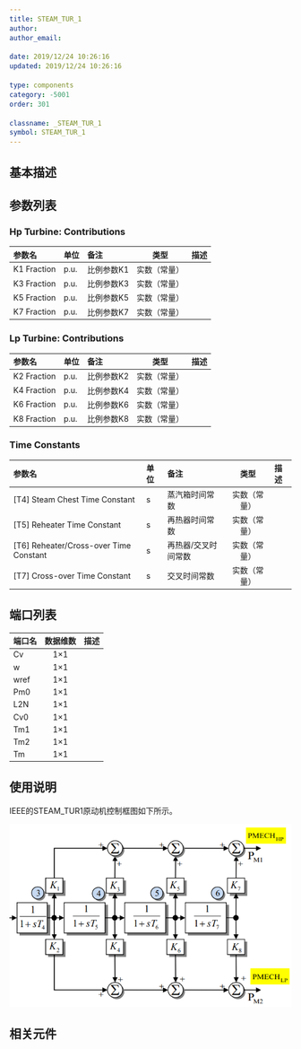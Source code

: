 ```yaml
---
title: STEAM_TUR_1
author:
author_email:

date: 2019/12/24 10:26:16
updated: 2019/12/24 10:26:16

type: components
category: -5001
order: 301

classname: _STEAM_TUR_1
symbol: STEAM_TUR_1
---
```


## 基本描述

[^_^]:![](./STEAM_TUR_1S.png)

## 参数列表
### Hp Turbine: Contributions
| 参数名 | 单位 | 备注 | 类型 | 描述 |
| :--- | :--- | :--- | :--: | :--- |
| K1 Fraction | p.u. | 比例参数K1 | 实数（常量） |  |
| K3 Fraction | p.u. | 比例参数K3 | 实数（常量） |  |
| K5 Fraction | p.u. | 比例参数K5 | 实数（常量） |  |
| K7 Fraction | p.u. | 比例参数K7 | 实数（常量） |  |

### Lp Turbine: Contributions
| 参数名 | 单位 | 备注 | 类型 | 描述 |
| :--- | :--- | :--- | :--: | :--- |
| K2 Fraction | p.u. | 比例参数K2 | 实数（常量） |  |
| K4 Fraction | p.u. | 比例参数K4 | 实数（常量） |  |
| K6 Fraction | p.u. | 比例参数K6 | 实数（常量） |  |
| K8 Fraction | p.u. | 比例参数K8 | 实数（常量） |  |

### Time Constants
| 参数名 | 单位 | 备注 | 类型 | 描述 |
| :--- | :--- | :--- | :--: | :--- |
| \[T4\] Steam Chest Time Constant | s | 蒸汽箱时间常数 | 实数（常量） |  |
| \[T5\] Reheater Time Constant | s | 再热器时间常数 | 实数（常量） |  |
| \[T6\] Reheater/Cross-over Time Constant | s | 再热器/交叉时间常数 | 实数（常量） |  |
| \[T7\] Cross-over Time Constant | s | 交叉时间常数 | 实数（常量） |  |


## 端口列表

| 端口名 | 数据维数 | 描述 |
| :--- | :--:  | :--- |
| Cv | 1×1 | |
| w | 1×1 | |
| wref | 1×1 | |
| Pm0 | 1×1 | |
| L2N | 1×1 | |
| Cv0 | 1×1 | |
| Tm1 | 1×1 | |
| Tm2 | 1×1 | |
| Tm | 1×1 | |

## 使用说明
IEEE的STEAM_TUR1原动机控制框图如下所示。

![等效图](./STEAM_TUR1.png)

## 相关元件

